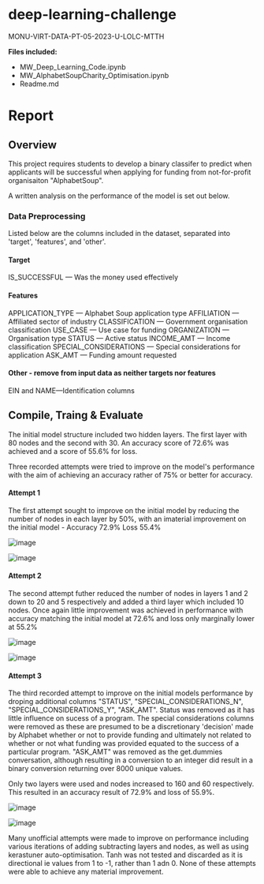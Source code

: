# deep-learning-challenge

MONU-VIRT-DATA-PT-05-2023-U-LOLC-MTTH

**Files included:**

- MW_Deep_Learning_Code.ipynb
- MW_AlphabetSoupCharity_Optimisation.ipynb
- Readme.md

# Report

## Overview
This project requires students to develop a binary classifer to predict when applicants will be successful when applying for funding from not-for-profit organisaiton "AlphabetSoup". 

A written analysis on the performance of the model is set out below. 

### Data Preprocessing

Listed below are the columns included in the dataset, separated into 'target', 'features', and 'other'.

#### Target
IS_SUCCESSFUL — Was the money used effectively

#### Features
APPLICATION_TYPE — Alphabet Soup application type
AFFILIATION — Affiliated sector of industry
CLASSIFICATION — Government organisation classification
USE_CASE — Use case for funding
ORGANIZATION — Organisation type
STATUS — Active status
INCOME_AMT — Income classification
SPECIAL_CONSIDERATIONS — Special considerations for application
ASK_AMT — Funding amount requested

#### Other - remove from input data as neither targets nor features
EIN and NAME—Identification columns

## Compile, Traing & Evaluate
The initial model structure included two hidden layers.  The first layer with 80 nodes and the second with 30.  An accuracy score of 72.6% was achieved and a score of 55.6% for loss.    

Three recorded attempts were tried to improve on the model's performance with the aim of achieving an accuracy rather of 75% or better for accuracy.  

#### Attempt 1
The first attempt sought to improve on the initial model by reducing the number of nodes in each layer by 50%, with an imaterial improvement on the initial model - Accuracy 72.9% Loss 55.4%

![image](https://github.com/VioletRogue12/deep-learning-challenge/assets/130148039/c1d18ebd-ebbf-447a-901e-a82465da79c9)

![image](https://github.com/VioletRogue12/deep-learning-challenge/assets/130148039/e4424f43-3b9e-4199-8b4d-590ad8e715a1)


#### Attempt 2
The second attempt futher reduced the number of nodes in layers 1 and 2 down to 20 and 5 respectively and added a third layer which included 10 nodes.  Once again little improvement was achieved in performance with accuracy matching the initial model at 72.6% and loss only marginally lower at 55.2%

![image](https://github.com/VioletRogue12/deep-learning-challenge/assets/130148039/18adfec6-beb0-4cc6-a4db-04ac9ddd1257)

![image](https://github.com/VioletRogue12/deep-learning-challenge/assets/130148039/55729971-7695-40da-9896-de65f87b788f)


#### Attempt 3
The third recorded attempt to improve on the initial models performance by droping additional columns "STATUS", "SPECIAL_CONSIDERATIONS_N", "SPECIAL_CONSIDERATIONS_Y", "ASK_AMT".  Status was removed as it has little influence on sucess of a program. The special considerations columns were removed as these are presumed to be a discretionary 'decision' made by Alphabet whether or not to provide funding and ultimately not related to whether or not what funding was provided equated to the success of a particular program.  "ASK_AMT" was removed as the get.dummies conversation, although resulting in a conversion to an integer did result in a binary conversion returning over 8000 unique values. 

Only two layers were used and nodes increased to 160 and 60 respectively.  This resulted in an accuracy result of 72.9% and loss of 55.9%.

![image](https://github.com/VioletRogue12/deep-learning-challenge/assets/130148039/b449b223-a0da-4caa-bedc-fda244880fe1)

![image](https://github.com/VioletRogue12/deep-learning-challenge/assets/130148039/71c4ca0f-6059-450c-be0e-156576bd28fe)


Many unofficial attempts were made to improve on performance including various iterations of adding subtracting layers and nodes, as well as using kerastuner auto-optimisation.  Tanh was not tested and discarded as it is directional ie values from 1 to -1, rather than 1 adn 0.  None of these attempts were able to achieve any material improvement.



